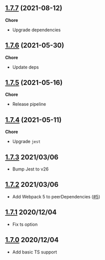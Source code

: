 ## [1.7.7](https://github.com/helloitsjoe/webpack-simple/releases/tag/v1.7.7) (2021-08-12)

**Chore**

- Upgrade dependencies

## [1.7.6](https://github.com/helloitsjoe/webpack-simple/releases/tag/v1.7.6) (2021-05-30)

**Chore**

- Update deps

## [1.7.5](https://github.com/helloitsjoe/webpack-simple/releases/tag/v1.7.5) (2021-05-16)

**Chore**

- Release pipeline

## [1.7.4](https://github.com/helloitsjoe/webpack-simple/releases/tag/v1.7.4) (2021-05-11)

**Chore**

- Upgrade `jest`

## [1.7.3](https://github.com/helloitsjoe/webpack-simple/releases/tag/v1.7.3) 2021/03/06

- Bump Jest to v26

## [1.7.2](https://github.com/helloitsjoe/webpack-simple/releases/tag/v1.7.2) 2021/03/06

- Add Webpack 5 to peerDependencies
  ([#5](https://github.com/helloitsjoe/webpack-simple/pull/5))

## [1.7.1](https://github.com/helloitsjoe/webpack-simple/releases/tag/v1.7.1) 2020/12/04

- Fix ts option

## [1.7.0](https://github.com/helloitsjoe/webpack-simple/releases/tag/v1.7.0) 2020/12/04

- Add basic TS support
